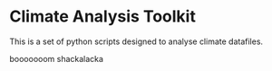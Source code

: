 # Climate Analysis Toolkit

This is a set of python scripts designed to analyse climate datafiles.


booooooom shackalacka
